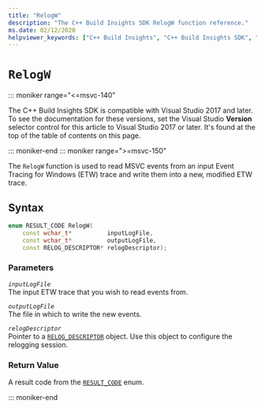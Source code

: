 ```yaml
---
title: "RelogW"
description: "The C++ Build Insights SDK RelogW function reference."
ms.date: 02/12/2020
helpviewer_keywords: ["C++ Build Insights", "C++ Build Insights SDK", "RelogW", "throughput analysis", "build time analysis", "vcperf.exe"]
---
```

# `RelogW`

::: moniker range="<=msvc-140"

The C++ Build Insights SDK is compatible with Visual Studio 2017 and later. To see the documentation for these versions, set the Visual Studio **Version** selector control for this article to Visual Studio 2017 or later. It's found at the top of the table of contents on this page.

::: moniker-end
::: moniker range=">=msvc-150"

The `RelogW` function is used to read MSVC events from an input Event Tracing for Windows (ETW) trace and write them into a new, modified ETW trace.

## Syntax

```cpp
enum RESULT_CODE RelogW(
    const wchar_t*          inputLogFile,
    const wchar_t*          outputLogFile,
    const RELOG_DESCRIPTOR* relogDescriptor);
```

### Parameters

*`inputLogFile`*\
The input ETW trace that you wish to read events from.

*`outputLogFile`*\
The file in which to write the new events.

*`relogDescriptor`*\
Pointer to a [`RELOG_DESCRIPTOR`](../other-types/relog-descriptor-struct.md) object. Use this object to configure the relogging session.

### Return Value

A result code from the [`RESULT_CODE`](../other-types/result-code-enum.md) enum.

::: moniker-end
